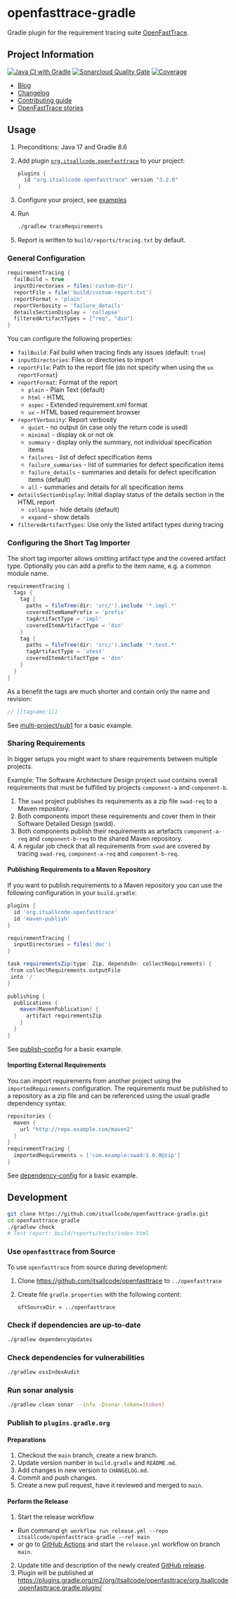 # openfasttrace-gradle
Gradle plugin for the requirement tracing suite [OpenFastTrace](https://github.com/itsallcode/openfasttrace).

## Project Information

[![Java CI with Gradle](https://github.com/itsallcode/openfasttrace-gradle/workflows/Java%20CI%20with%20Gradle/badge.svg)](https://github.com/itsallcode/openfasttrace-gradle/actions?query=workflow%3A%22Java+CI+with+Gradle%22)
[![Sonarcloud Quality Gate](https://sonarcloud.io/api/project_badges/measure?project=org.itsallcode%3Aopenfasttrace-gradle&metric=alert_status)](https://sonarcloud.io/dashboard?id=org.itsallcode%3Aopenfasttrace-gradle)
[![Coverage](https://sonarcloud.io/api/project_badges/measure?project=org.itsallcode%3Aopenfasttrace-gradle&metric=coverage)](https://sonarcloud.io/dashboard?id=org.itsallcode%3Aopenfasttrace-gradle)

* [Blog](https://blog.itsallcode.org/)
* [Changelog](CHANGELOG.md)
* [Contributing guide](CONTRIBUTING.md)
* [OpenFastTrace stories](https://github.com/itsallcode/openfasttrace/wiki/OFT-Stories)

## Usage

1. Preconditions: Java 17 and Gradle 8.6
1. Add plugin [`org.itsallcode.openfasttrace`](https://plugins.gradle.org/plugin/org.itsallcode.openfasttrace) to your project:

    ```groovy
    plugins {
      id "org.itsallcode.openfasttrace" version "3.2.0"
    }
    ```

1. Configure your project, see [examples](https://github.com/itsallcode/openfasttrace-gradle/tree/main/example-projects)
1. Run

    ```sh
    ./gradlew traceRequirements
    ```

1. Report is written to `build/reports/tracing.txt` by default.

### General Configuration

```groovy
requirementTracing {
  failBuild = true
  inputDirectories = files('custom-dir')
  reportFile = file('build/custom-report.txt')
  reportFormat = 'plain'
  reportVerbosity = 'failure_details'
  detailsSectionDisplay = 'collapse'
  filteredArtifactTypes = ["req", "dsn"]
}
```

You can configure the following properties:

* `failBuild`: Fail build when tracing finds any issues (default: `true`)
* `inputDirectories`: Files or directories to import
* `reportFile`: Path to the report file (do not specify when using the `ux` `reportFormat`)
* `reportFormat`: Format of the report
  * `plain` - Plain Text (default)
  * `html` - HTML
  * `aspec` - Extended requirement.xml format
  * `ux` - HTML based requirement browser
* `reportVerbosity`: Report verbosity
  * `quiet` - no output (in case only the return code is used)
  * `minimal` - display ok or not ok
  * `summary` - display only the summary, not individual specification items
  * `failures` - list of defect specification items
  * `failure_summaries` - list of summaries for defect specification items
  * `failure_details` - summaries and details for defect specification items (default)
  * `all` - summaries and details for all specification items
* `detailsSectionDisplay`: Initial display status of the details section in the HTML report
  * `collapse` - hide details (default)
  * `expand` - show details
* `filteredArtifactTypes`: Use only the listed artifact types during tracing

### Configuring the Short Tag Importer

The short tag importer allows omitting artifact type and the covered artifact type. Optionally you can add a prefix to the item name, e.g. a common module name.

```groovy
requirementTracing {
  tags {
    tag {
      paths = fileTree(dir: 'src/').include '*.impl.*'
      coveredItemNamePrefix = 'prefix'
      tagArtifactType = 'impl'
      coveredItemArtifactType = 'dsn'
    }
    tag {
      paths = fileTree(dir: 'src/').include '*.test.*'
      tagArtifactType = 'utest'
      coveredItemArtifactType = 'dsn'
    }
  }
}
```

As a benefit the tags are much shorter and contain only the name and revision:

```java
// [[tagname:1]]
```

See [multi-project/sub1](https://github.com/itsallcode/openfasttrace-gradle/tree/main/example-projects/multi-project/sub1) for a basic example.

### Sharing Requirements

In bigger setups you might want to share requirements between multiple projects.

Example: The Software Architecture Design project `swad` contains overall requirements that must be fulfilled by projects `component-a` and `component-b`.

1. The `swad` project publishes its requirements as a zip file `swad-req` to a Maven repository.
1. Both components import these requirements and cover them in their Software Detailed Design (swdd).
1. Both components publish their requirements as artefacts `component-a-req` and `component-b-req` to the shared Maven repository.
1. A regular job check that all requirements from `swad` are covered by tracing `swad-req`, `component-a-req` and `component-b-req`.

#### Publishing Requirements to a Maven Repository

If you want to publish requirements to a Maven repository you can use the following configuration in your `build.gradle`:

```groovy
plugins {
  id 'org.itsallcode.openfasttrace'
  id 'maven-publish'
}

requirementTracing {
  inputDirectories = files('doc')
}

task requirementsZip(type: Zip, dependsOn: collectRequirements) {
 from collectRequirements.outputFile
 into '/'
}

publishing {
  publications {
    maven(MavenPublication) {
      artifact requirementsZip
    }
  }
}
```

See [publish-config](https://github.com/itsallcode/openfasttrace-gradle/tree/main/example-projects/publish-config) for a basic example.

#### Importing External Requirements

You can import requirements from another project using the `importedRequirements` configuration. The requirements must be published to a repository as a zip file and can be referenced using the usual gradle dependency syntax:

```groovy
repositories {
  maven {
    url "http://repo.example.com/maven2"
  }
}
requirementTracing {
  importedRequirements = ['com.example:swad:1.0.0@zip']
}
```

See [dependency-config](https://github.com/itsallcode/openfasttrace-gradle/tree/main/example-projects/dependency-config) for a basic example.

## Development

```sh
git clone https://github.com/itsallcode/openfasttrace-gradle.git
cd openfasttrace-gradle
./gradlew check
# Test report: build/reports/tests/index.html
```

### Use `openfasttrace` from Source

To use `openfasttrace` from source during development:

1. Clone https://github.com/itsallcode/openfasttrace to `../openfasttrace`
1. Create file `gradle.properties` with the following content:

    ```properties
    oftSourceDir = ../openfasttrace
    ```

### Check if dependencies are up-to-date

```sh
./gradlew dependencyUpdates
```

### Check dependencies for vulnerabilities

```sh
./gradlew ossIndexAudit
```

### Run sonar analysis

```sh
./gradlew clean sonar --info -Dsonar.token=[token]
```

### Publish to `plugins.gradle.org`

#### Preparations

1. Checkout the `main` branch, create a new branch.
2. Update version number in `build.gradle` and `README.md`.
3. Add changes in new version to `CHANGELOG.md`.
4. Commit and push changes.
5. Create a new pull request, have it reviewed and merged to `main`.

#### Perform the Release

1. Start the release workflow
  * Run command `gh workflow run release.yml --repo itsallcode/openfasttrace-gradle --ref main`
  * or go to [GitHub Actions](https://github.com/itsallcode/openfasttrace-gradle/actions/workflows/release.yml) and start the `release.yml` workflow on branch `main`.
2. Update title and description of the newly created [GitHub release](https://github.com/itsallcode/openfasttrace-gradle/releases).
3. Plugin will be published at https://plugins.gradle.org/m2/org/itsallcode/openfasttrace/org.itsallcode.openfasttrace.gradle.plugin/

